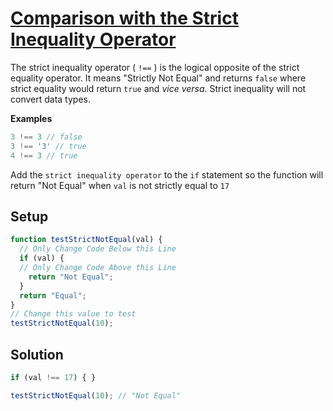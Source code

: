# [Comparison with the Strict Inequality Operator](https://learn.freecodecamp.org/javascript-algorithms-and-data-structures/basic-javascript/comparison-with-the-strict-inequality-operator)

The strict inequality operator ( `!==` ) is the logical opposite of the strict equality operator. It means "Strictly Not Equal" and returns `false` where strict equality would return `true` and _vice versa_. Strict inequality will not convert data types.

**Examples**

```js
3 !== 3 // false
3 !== '3' // true
4 !== 3 // true
```

Add the `strict inequality operator` to the `if` statement so the function will return "Not Equal" when `val` is not strictly equal to `17`

## Setup

```js
function testStrictNotEqual(val) {
  // Only Change Code Below this Line
  if (val) {
  // Only Change Code Above this Line
    return "Not Equal";
  }
  return "Equal";
}
// Change this value to test
testStrictNotEqual(10);
```

## Solution

```js
if (val !== 17) { }

testStrictNotEqual(10); // "Not Equal"
```
